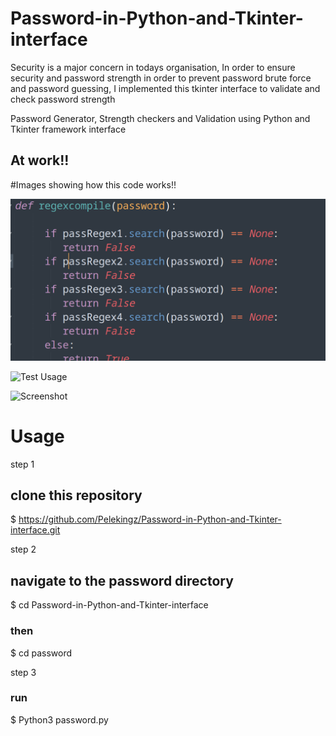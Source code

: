 # Password-in-Python-and-Tkinter-interface

Security is a major concern in todays organisation, In order to ensure security and password strength in order to prevent password brute force and password guessing, I implemented this tkinter interface to validate and check password strength

Password Generator, Strength checkers and Validation using Python and Tkinter framework interface

## At work!!
#Images showing how this code works!!

![Password function](./Passfunction.png)

![Test Usage](./Password-in-Python-and-Tkinter-interface/password.png)

![Screenshot](./Password-in-Python-and-Tkinter-interface/StrengthCheck.png)




# Usage

step 1

## clone this repository
$ https://github.com/Pelekingz/Password-in-Python-and-Tkinter-interface.git


step 2 

## navigate to the password directory
$ cd Password-in-Python-and-Tkinter-interface

### then
$ cd password

step 3 
### run
$ Python3 password.py
